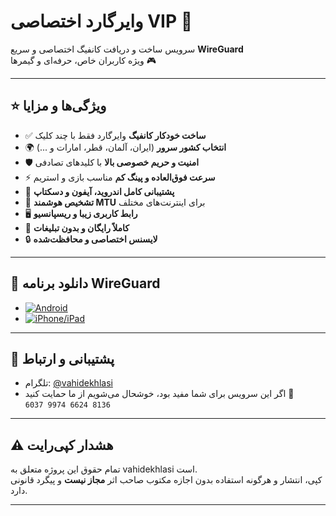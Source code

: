 # وایرگارد اختصاصی VIP 🚀

سرویس ساخت و دریافت کانفیگ اختصاصی و سریع **WireGuard**  
ویژه کاربران خاص، حرفه‌ای و گیمرها 🎮

---

## ⭐ ویژگی‌ها و مزایا

- ✅ **ساخت خودکار کانفیگ** وایرگارد فقط با چند کلیک
- 🌍 **انتخاب کشور سرور** (ایران، آلمان، قطر، امارات و ...)
- 🛡️ **امنیت و حریم خصوصی بالا** با کلیدهای تصادفی
- ⚡ **سرعت فوق‌العاده و پینگ کم** مناسب بازی و استریم
- 📱 **پشتیبانی کامل اندروید، آیفون و دسکتاپ**
- 🧠 **تشخیص هوشمند MTU** برای اینترنت‌های مختلف
- 🖥️ **رابط کاربری زیبا و ریسپانسیو**
- 🎁 **کاملاً رایگان و بدون تبلیغات**
- 🔒 **لایسنس اختصاصی و محافظت‌شده**

---

## 📲 دانلود برنامه WireGuard

- [![Android](https://img.shields.io/badge/دانلود%20اندروید-3ddc84?logo=android&logoColor=white)](https://play.google.com/store/apps/details?id=com.wireguard.android)
- [![iPhone/iPad](https://img.shields.io/badge/دانلود%20iOS-555?logo=apple&logoColor=white)](https://apps.apple.com/app/wireguard/id1441195209)

---

## 🤝 پشتیبانی و ارتباط

- تلگرام: [@vahidekhlasi](https://t.me/vahidekhlasi)
- اگر این سرویس برای شما مفید بود، خوشحال می‌شویم از ما حمایت کنید 🙏  
  `6037 9974 6624 8136`

---

## ⚠️ هشدار کپی‌رایت

تمام حقوق این پروژه متعلق به vahidekhlasi است.  
کپی، انتشار و هرگونه استفاده بدون اجازه مکتوب صاحب اثر **مجاز نیست** و پیگرد قانونی دارد.

---
